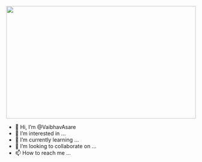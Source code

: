 <img src = "https://media.gettyimages.com/photos/digital-data-and-binary-code-in-network-picture-id1168836247?k=20&m=1168836247&s=612x612&w=0&h=Ra8j0A-PuIeRR8o3SKntTwb-sYGck49IhSx1IPXMtSQ=" height = 300 width = 100%><img>


- 👋 Hi, I’m @VaibhavAsare
- 👀 I’m interested in ...
- 🌱 I’m currently learning ...
- 💞️ I’m looking to collaborate on ...
- 📫 How to reach me ...
<!---
VaibhavAsare/VaibhavAsare is a ✨ special ✨ repository because its `README.md` (this file) appears on your GitHub profile.
You can click the Preview link to take a look at your changes.
--->
